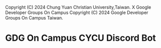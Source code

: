 Copyright (C) 2024 Chung Yuan Christian University,Taiwan. X Google Developer Groups On Campus
Copyright (C) 2024 Google Developer Groups On Campus Taiwan.

# GDG On Campus CYCU Discord Bot
